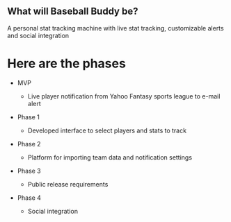 ## What will Baseball Buddy be?

A personal stat tracking machine with live stat tracking, customizable alerts and social integration

# Here are the phases

* MVP
  * Live player notification from Yahoo Fantasy sports league to e-mail alert


* Phase 1
  * Developed interface to select players and stats to track


* Phase 2
  * Platform for importing team data and notification settings


* Phase 3
  * Public release requirements


* Phase 4
  * Social integration
